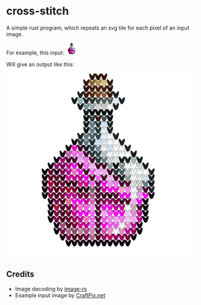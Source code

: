 # cross-stitch

A simple rust program, which repeats an svg tile for each pixel of an input image.

For example, this input:
![Input](in.png) 

Will give an output like this:
![Output](out.svg)

## Credits ##

- Image decoding by [image-rs](https://github.com/image-rs/image)
- Example input image by [CraftPix.net](https://opengameart.org/content/48-free-magic-potions-pixel-art-icons)
